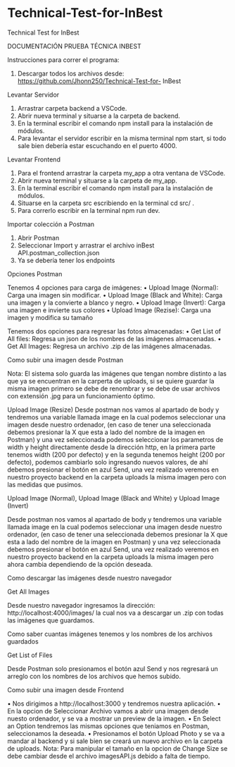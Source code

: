# Technical-Test-for-InBest
Technical Test for InBest

DOCUMENTACIÓN PRUEBA TÉCNICA INBEST

Instrucciones para correr el programa:
1. Descargar todos los archivos desde: https://github.com/Jhonn250/Technical-Test-for-
InBest

Levantar Servidor
1. Arrastrar carpeta backend a VSCode.
2. Abrir nueva terminal y situarse a la carpeta de backend.
3. En la terminal escribir el comando npm install para la instalación de módulos.
4. Para levantar el servidor escribir en la misma terminal npm start, si todo sale bien
debería estar escuchando en el puerto 4000.

Levantar Frontend
1. Para el frontend arrastrar la carpeta my_app a otra ventana de VSCode.
2. Abrir nueva terminal y situarse a la carpeta de my_app.
3. En la terminal escribir el comando npm install para la instalación de módulos.
4. Situarse en la carpeta src escribiendo en la terminal cd src/ .
5. Para correrlo escribir en la terminal npm run dev.


Importar colección a Postman

1. Abrir Postman
2. Seleccionar Import y arrastrar el archivo inBest API.postman_collection.json
3. Ya se debería tener los endpoints
   
Opciones Postman

Tenemos 4 opciones para carga de imágenes:
• Upload Image (Normal): Carga una imagen sin modificar.
• Upload Image (Black and White): Carga una imagen y la convierte a blanco y
negro.
• Upload Image (Invert): Carga una imagen e invierte sus colores
• Upload Image (Rezise): Carga una imagen y modifica su tamaño

Tenemos dos opciones para regresar las fotos almacenadas:
• Get List of All files: Regresa un json de los nombres de las imágenes almacenadas.
• Get All Images: Regresa un archivo .zip de las imágenes almacenadas.
  
Como subir una imagen desde Postman

Nota: El sistema solo guarda las imágenes que tengan nombre distinto a las que ya se encuentran en la carperta de uploads, si se quiere guardar la misma imagen primero se debe de renombrar y se debe de usar archivos con extensión .jpg para un funcionamiento óptimo.

Upload Image (Resize)
Desde postman nos vamos al apartado de body y tendremos una variable llamada image en la cual podemos seleccionar una imagen desde nuestro ordenador, (en caso de tener una seleccionada debemos presionar la X que esta a lado del nombre de la imagen en Postman) y una vez seleccionada podemos seleccionar los parametros de width y height directamente desde la dirección http, en la primera parte tenemos width (200 por defecto) y en la segunda tenemos height (200 por defecto), podemos cambiarlo solo ingresando nuevos valores, de ahí debemos presionar el botón en azul Send, una vez realizado veremos en nuestro proyecto backend en la carpeta uploads la misma imagen pero con las medidas que pusimos.

Upload Image (Normal), Upload Image (Black and White) y Upload Image (Invert)

Desde postman nos vamos al apartado de body y tendremos una variable llamada image en la cual podemos seleccionar una imagen desde nuestro ordenador, (en caso de tener una seleccionada debemos presionar la X que esta a lado del nombre de la imagen en Postman) y una vez seleccionada debemos presionar el botón en azul Send, una vez realizado veremos en nuestro proyecto backend en la carpeta uploads la misma imagen pero ahora cambia dependiendo de la opción deseada.


Como descargar las imágenes desde nuestro navegador

Get All Images

Desde nuestro navegador ingresamos la dirección: http://localhost:4000/images/ la cual nos va a descargar un .zip con todas las imágenes que guardamos.

Como saber cuantas imágenes tenemos y los nombres de los archivos guardados

Get List of Files

Desde Postman solo presionamos el botón azul Send y nos regresará un arreglo con los nombres de los archivos que hemos subido.

 
Como subir una imagen desde Frontend

• Nos dirigimos a http://localhost:3000 y tendremos nuestra aplicación.
• En la opcion de Seleccionar Archivo vamos a abrir una imagen desde nuesto
ordenador, y se va a mostrar un preview de la imagen.
• En Select an Option tendremos las mismas opciones que teniamos en Postman,
seleccionamos la deseada.
• Presionamos el botón Upload Photo y se va a mandar al backend y si sale bien se
creará un nuevo archivo en la carpeta de uploads.
Nota: Para manipular el tamaño en la opcion de Change Size se debe cambiar desde el archivo imagesAPI.js debido a falta de tiempo.
